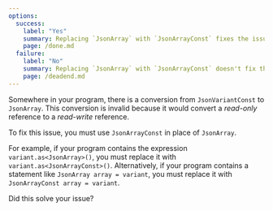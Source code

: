 ```yaml
---
options:
  success:
    label: "Yes"
    summary: Replacing `JsonArray` with `JsonArrayConst` fixes the issue
    page: /done.md
  failure:
    label: "No"
    summary: Replacing `JsonArray` with `JsonArrayConst` doesn't fix the issue
    page: /deadend.md
---
```


Somewhere in your program, there is a conversion from `JsonVariantConst` to `JsonArray`. This conversion is invalid because it would convert a *read-only* reference to a *read-write* reference.

To fix this issue, you must use `JsonArrayConst` in place of `JsonArray`.

For example, if your program contains the expression `variant.as<JsonArray>()`, you must replace it with `variant.as<JsonArrayConst>()`. Alternatively, if your program contains a statement like `JsonArray array = variant`, you must replace it with `JsonArrayConst array = variant`.

Did this solve your issue?
